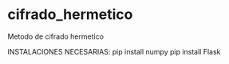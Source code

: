 # cifrado_hermetico
Metodo de cifrado hermetico

INSTALACIONES NECESARIAS:
pip install numpy
pip install Flask
